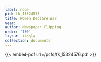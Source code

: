 ```yaml
---
label: nope
pid: fk_15324576
title: Women Declare War
year:
author: Newspaper Clipping
order: '180'
layout: single
collection: documents
---
```



{{< embed-pdf url=/pdfs/fk_15324576.pdf >}}